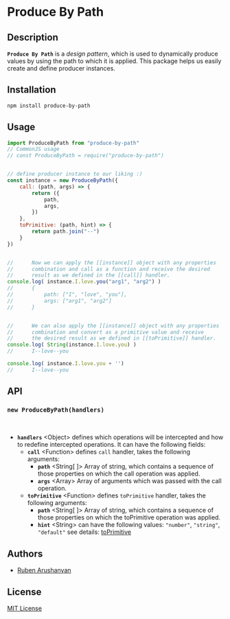 # Produce By Path

## Description
**`Produce By Path`** is a *design pattern*, which is used to dynamically produce values by using the path to which it is applied. This package helps us easily create and define producer instances.

## Installation

```bash
npm install produce-by-path
```

## Usage
```javascript
import ProduceByPath from "produce-by-path"
// CommonJS usage
// const ProduceByPath = require("produce-by-path")


// define producer instance to our liking :)
const instance = new ProduceByPath({
    call: (path, args) => {
        return ({
            path,
            args,
        })
    },
    toPrimitive: (path, hint) => {
        return path.join("--")
    }
})


//      Now we can apply the [[instance]] object with any properties
//      combination and call as a function and receive the desired
//      result as we defined in the [[call]] handler.
console.log( instance.I.love.you("arg1", "arg2") )  
//      {
//          path: ["I", "love", "you"],
//          args: ["arg1", "arg2"]
//      } 


//      We can also apply the [[instance]] object with any properties
//      combination and convert as a primitive value and receive
//      the desired result as we defined in [[toPrimitive]] handler.
console.log( String(instance.I.love.you) )
//      I--love--you

console.log( instance.I.love.you + '')
//      I--love--you

```


## API


### **`new ProduceByPath(handlers)`**
<br/>

- **`handlers`** \<Object> defines which operations will be intercepted and how to redefine intercepted operations. It can have the following fields:
    - **`call`** \<Function> defines `call` handler, takes the following arguments:
        - **`path`** \<String[ ]> Array of string, which contains a sequence of those properties on which the call operation was applied.
        - **`args`** \<Array> Array of arguments which was passed with the call operation.
    - **`toPrimitive`** \<Function> defines `toPrimitive` handler, takes the following arguments:
        - **`path`** \<String[ ]> Array of string, which contains a sequence of those properties on which the toPrimitive operation was applied.
        - **`hint`** \<String> can have the following values: `"number"`, `"string"`, `"default"` see details: [toPrimitive](https://developer.mozilla.org/en-US/docs/Web/JavaScript/Reference/Global_Objects/Symbol/toPrimitive)



## Authors

- [Ruben Arushanyan](https://github.com/ruben-arushanyan)

## License
[MIT License](https://github.com/ruben-arushanyan/produce-by-path/blob/master/LICENSE)
